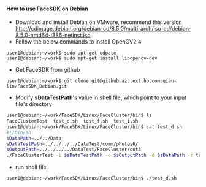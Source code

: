#### How to use FaceSDK on Debian
* Download and install Debian on VMware, recommend this version http://cdimage.debian.org/debian-cd/8.5.0/multi-arch/iso-cd/debian-8.5.0-amd64-i386-netinst.iso
* Follow the below commands to install OpenCV2.4
```
user1@debian:~/work$ sudo apt-get udpate
user1@debian:~/work$ sudo apt-get install libopencv-dev
```
* Get FaceSDK from github  
```
user1@debian:~/work$ git clone git@github.azc.ext.hp.com:qian-lin/FaceSDK_Debian.git
```
* Modify **sDataTestPath**'s value in shell file, which point to your input file's directory
```Bash
user1@debian:~/work/FaceSDK/Linux/FaceCluster/bin$ ls
FaceClusterTest  test_d.sh  test_f.sh  test_i.sh
user1@debian:~/work/FaceSDK/Linux/FaceCluster/bin$ cat test_d.sh 
#!/bin/sh
sDataPath=../../Data
sDataTestPath=../../../../DataTest/comm/photos6/  
sOutputPath=../../../../DataTest/FaceCluster/out3
./FaceClusterTest -i $sDataTestPath -o $sOutputPath -d $sDataPath -r true -c true
```
* run shell file 
```Bash
user1@debian:~/work/FaceSDK/Linux/FaceCluster/bin$ ./test_d.sh 
```